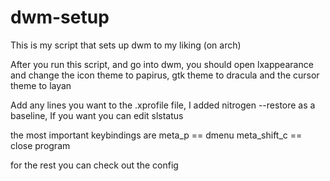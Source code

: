 # dwm-setup
This is my script that sets up dwm to my liking (on arch)

After you run this script, and go into dwm, you should open lxappearance and change the icon theme to papirus, gtk theme to dracula
and the cursor theme to layan

Add any lines you want to the .xprofile file, I added nitrogen --restore as a baseline,
If you want you can edit slstatus

the most important keybindings are 
meta_p == dmenu
meta_shift_c == close program

for the rest you can check out the config
